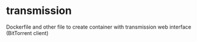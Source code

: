 transmission
============

Dockerfile and other file to create container with transmission web interface (BitTorrent client)
